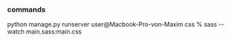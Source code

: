 ### commands
python manage.py runserver
user@Macbook-Pro-von-Maxim css % sass --watch main.sass:main.css